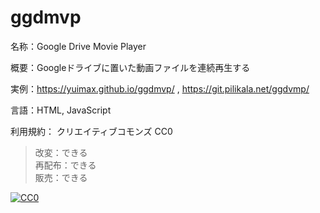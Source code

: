 # ggdmvp
名称：Google Drive Movie Player<br>

概要：Googleドライブに置いた動画ファイルを連続再生する<br>

実例：https://yuimax.github.io/ggdmvp/ , https://git.pilikala.net/ggdvmp/<br>

言語：HTML, JavaScript<br>

利用規約： クリエイティブコモンズ CC0<br>

> 改変：できる<br>
> 再配布：できる<br>
> 販売：できる<br>

[![CC0](http://i.creativecommons.org/p/zero/1.0/88x31.png "CC0")](http://creativecommons.org/publicdomain/zero/1.0/deed.ja)
